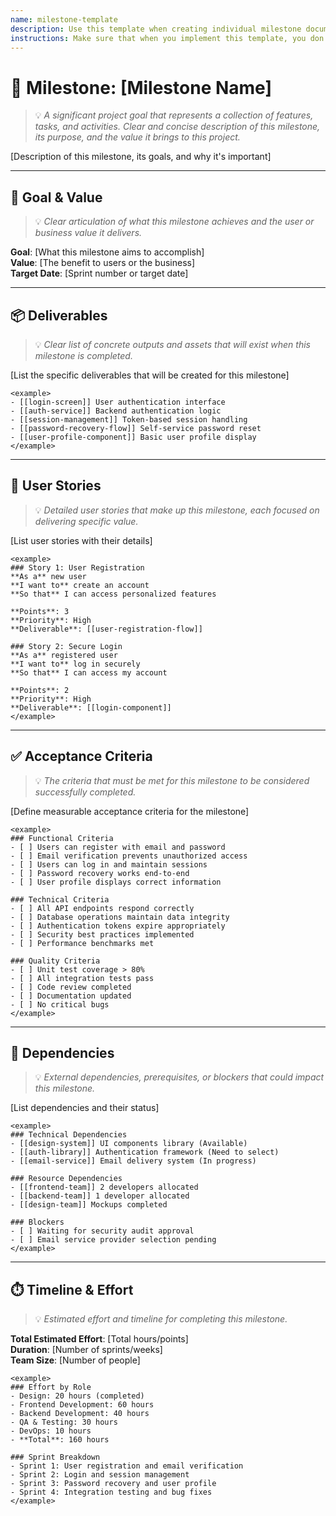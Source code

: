 ```yaml
---
name: milestone-template
description: Use this template when creating individual milestone documentation. A milestone is a collection of features, tasks, and activities required to achieve a specific project goal.
instructions: Make sure that when you implement this template, you don't include these instructions or any other front matter from this template in your work. Output should always and only be the markdown part outside of the front matter. Never include any tags like <example>, <commentary>, or similar tags - these serve only to increase clarity about implementation. Always use single [ ] brackets to indicate instructions the implementer should follow. When referencing other documents from this project, use wikilinks format [[filename-wl-example]] to reference them. Do not include the file extension or path.
---
```

# 🎯 Milestone: [Milestone Name]
> 💡 *A significant project goal that represents a collection of features, tasks, and activities. Clear and concise description of this milestone, its purpose, and the value it brings to this project.*

[Description of this milestone, its goals, and why it's important]

---

## 🎯 Goal & Value
> 💡 *Clear articulation of what this milestone achieves and the user or business value it delivers.*

**Goal**: [What this milestone aims to accomplish]  
**Value**: [The benefit to users or the business]  
**Target Date**: [Sprint number or target date]

---

## 📦 Deliverables
> 💡 *Clear list of concrete outputs and assets that will exist when this milestone is completed.*

[List the specific deliverables that will be created for this milestone]

```
<example>
- [[login-screen]] User authentication interface
- [[auth-service]] Backend authentication logic
- [[session-management]] Token-based session handling
- [[password-recovery-flow]] Self-service password reset
- [[user-profile-component]] Basic user profile display
</example>
```

---

## 📝 User Stories
> 💡 *Detailed user stories that make up this milestone, each focused on delivering specific value.*

[List user stories with their details]

```
<example>
### Story 1: User Registration
**As a** new user  
**I want to** create an account  
**So that** I can access personalized features

**Points**: 3  
**Priority**: High  
**Deliverable**: [[user-registration-flow]]

### Story 2: Secure Login
**As a** registered user  
**I want to** log in securely  
**So that** I can access my account

**Points**: 2  
**Priority**: High  
**Deliverable**: [[login-component]]
</example>
```

---

## ✅ Acceptance Criteria
> 💡 *The criteria that must be met for this milestone to be considered successfully completed.*

[Define measurable acceptance criteria for the milestone]

```
<example>
### Functional Criteria
- [ ] Users can register with email and password
- [ ] Email verification prevents unauthorized access
- [ ] Users can log in and maintain sessions
- [ ] Password recovery works end-to-end
- [ ] User profile displays correct information

### Technical Criteria
- [ ] All API endpoints respond correctly
- [ ] Database operations maintain data integrity
- [ ] Authentication tokens expire appropriately
- [ ] Security best practices implemented
- [ ] Performance benchmarks met

### Quality Criteria
- [ ] Unit test coverage > 80%
- [ ] All integration tests pass
- [ ] Code review completed
- [ ] Documentation updated
- [ ] No critical bugs
</example>
```

---

## 🔗 Dependencies
> 💡 *External dependencies, prerequisites, or blockers that could impact this milestone.*

[List dependencies and their status]

```
<example>
### Technical Dependencies
- [[design-system]] UI components library (Available)
- [[auth-library]] Authentication framework (Need to select)
- [[email-service]] Email delivery system (In progress)

### Resource Dependencies
- [[frontend-team]] 2 developers allocated
- [[backend-team]] 1 developer allocated
- [[design-team]] Mockups completed

### Blockers
- [ ] Waiting for security audit approval
- [ ] Email service provider selection pending
</example>
```

---

## ⏱️ Timeline & Effort
> 💡 *Estimated effort and timeline for completing this milestone.*

**Total Estimated Effort**: [Total hours/points]  
**Duration**: [Number of sprints/weeks]  
**Team Size**: [Number of people]

```
<example>
### Effort by Role
- Design: 20 hours (completed)
- Frontend Development: 60 hours
- Backend Development: 40 hours
- QA & Testing: 30 hours
- DevOps: 10 hours
- **Total**: 160 hours

### Sprint Breakdown
- Sprint 1: User registration and email verification
- Sprint 2: Login and session management
- Sprint 3: Password recovery and user profile
- Sprint 4: Integration testing and bug fixes
</example>
```
